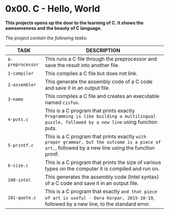 # 0x00. C - Hello, World

**This projects opens up the door to the learning of C. It shows the awesomeness and the beauty of C language.**

*The project contain the following tasks:*

TASK | DESCRIPTION
--- | ---
`0-preprocessor` | This runs a C file through the preprocessor and save the result into another file.
`1-compiler` | This compiles a C file but does not link.
`2-assembler` | This generate the assembly code of a C code and save it in an output file.
`3-name` | This compiles a C file and creates an executable named `cisfun`.
`4-puts.c` | This is a C program that prints exactly `Programming is like building a multilingual puzzle, followed by a new line` using function puts.
`5-printf.c` | This is a C program that prints exactly `with proper grammar, but the outcome is a piece of art,`, followed by a new line using the function printf.
`6-size.c` | This is a C program that prints the size of various types on the computer it is compiled and run on.
`100-intel` | This generates the assembly code (Intel syntax) of a C code and save it in an output file.
`101-quote.c` | This is a C program that exactly `and that piece of art is useful - Dora Korpar, 2015-10-19`, followed by a new line, to the standard error.